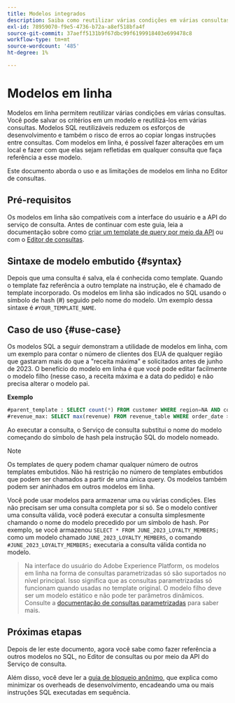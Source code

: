 ```yaml
---
title: Modelos integrados
description: Saiba como reutilizar várias condições em várias consultas com modelos em linha.
exl-id: 78959070-f9e5-4736-b72a-a8ef518bfa4f
source-git-commit: 37aeff5131b9f67dbc99f6199918403e699478c8
workflow-type: tm+mt
source-wordcount: '485'
ht-degree: 1%

---
```


# Modelos em linha

Modelos em linha permitem reutilizar várias condições em várias consultas. Você pode salvar os critérios em um modelo e reutilizá-los em várias consultas. Modelos SQL reutilizáveis reduzem os esforços de desenvolvimento e também o risco de erros ao copiar longas instruções entre consultas. Com modelos em linha, é possível fazer alterações em um local e fazer com que elas sejam refletidas em qualquer consulta que faça referência a esse modelo.

Este documento aborda o uso e as limitações de modelos em linha no Editor de consultas.

## Pré-requisitos

Os modelos em linha são compatíveis com a interface do usuário e a API do serviço de consulta. Antes de continuar com este guia, leia a documentação sobre como [criar um template de query por meio da API](../api/query-templates.md#create-a-query-template) ou com o [Editor de consultas](../ui/user-guide.md#query-authoring).

## Sintaxe de modelo embutido {#syntax}

Depois que uma consulta é salva, ela é conhecida como template. Quando o template faz referência a outro template na instrução, ele é chamado de template incorporado. Os modelos em linha são indicados no SQL usando o símbolo de hash (#) seguido pelo nome do modelo. Um exemplo dessa sintaxe é `#YOUR_TEMPLATE_NAME`.

## Caso de uso {#use-case}

Os modelos SQL a seguir demonstram a utilidade de modelos em linha, com um exemplo para contar o número de clientes dos EUA de qualquer região que gastaram mais do que a &quot;receita máxima&quot; e solicitados antes de junho de 2023. O benefício do modelo em linha é que você pode editar facilmente o modelo filho (nesse caso, a receita máxima e a data do pedido) e não precisa alterar o modelo pai.

**Exemplo**

```sql
#parent_template : SELECT count(*) FROM customer WHERE region=NA AND country=US AND revenue > #revenue_max
#revenue_max: SELECT max(revenue) FROM revenue_table WHERE order_date > '01-06-2023'
```

Ao executar a consulta, o Serviço de consulta substitui o nome do modelo começando do símbolo de hash pela instrução SQL do modelo nomeado.

>[!NOTE]
>
>Os templates de query podem chamar qualquer número de outros templates embutidos. Não há restrição no número de templates embutidos que podem ser chamados a partir de uma única query. Os modelos também podem ser aninhados em outros modelos em linha.

Você pode usar modelos para armazenar uma ou várias condições. Eles não precisam ser uma consulta completa por si só. Se o modelo contiver uma consulta válida, você poderá executar a consulta simplesmente chamando o nome do modelo precedido por um símbolo de hash. Por exemplo, se você armazenou `SELECT * FROM JUNE_2023_LOYALTY_MEMBERS;` como um modelo chamado `JUNE_2023_LOYALTY_MEMBERS`, o comando  `#JUNE_2023_LOYALTY_MEMBERS;` executaria a consulta válida contida no modelo.

>
>
>Na interface do usuário do Adobe Experience Platform, os modelos em linha na forma de consultas parametrizadas só são suportados no nível principal. Isso significa que as consultas parametrizadas só funcionam quando usadas no template original. O modelo filho deve ser um modelo estático e não pode ter parâmetros dinâmicos. Consulte a [documentação de consultas parametrizadas](../ui/parameterized-queries.md) para saber mais.

## Próximas etapas

Depois de ler este documento, agora você sabe como fazer referência a outros modelos no SQL, no Editor de consultas ou por meio da API do Serviço de consulta.

Além disso, você deve ler a [guia de bloqueio anônimo](./anonymous-block.md), que explica como minimizar os overheads de desenvolvimento, encadeando uma ou mais instruções SQL executadas em sequência.
